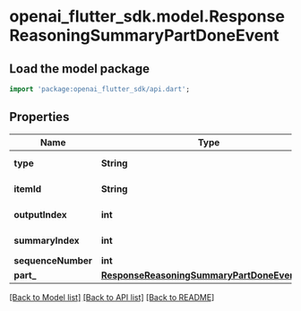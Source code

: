 # openai_flutter_sdk.model.ResponseReasoningSummaryPartDoneEvent

## Load the model package
```dart
import 'package:openai_flutter_sdk/api.dart';
```

## Properties
Name | Type | Description | Notes
------------ | ------------- | ------------- | -------------
**type** | **String** | The type of the event. Always `response.reasoning_summary_part.done`.  | 
**itemId** | **String** | The ID of the item this summary part is associated with.  | 
**outputIndex** | **int** | The index of the output item this summary part is associated with.  | 
**summaryIndex** | **int** | The index of the summary part within the reasoning summary.  | 
**sequenceNumber** | **int** | The sequence number of this event.  | 
**part_** | [**ResponseReasoningSummaryPartDoneEventPart**](ResponseReasoningSummaryPartDoneEventPart.md) |  | 

[[Back to Model list]](../README.md#documentation-for-models) [[Back to API list]](../README.md#documentation-for-api-endpoints) [[Back to README]](../README.md)


